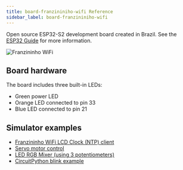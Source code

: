 ```yaml
---
title: board-franzininiho-wifi Reference
sidebar_label: board-franzininiho-wifi
---
```


Open source ESP32-S2 development board created in Brazil. See the [ESP32 Guide](../guides/esp32) for more information.

![Franzininho WiFi](https://raw.githubusercontent.com/wokwi/wokwi-boards/master/boards/franzininho-wifi/board.svg)

## Board hardware

The board includes three built-in LEDs:

- Green power LED
- Orange LED connected to pin 33
- Blue LED connected to pin 21

## Simulator examples

- [Franzininho WiFi LCD Clock (NTP) client](https://wokwi.com/projects/323796775459619410)
- [Servo motor control](https://wokwi.com/projects/327061759288410708)
- [LED RGB Mixer (using 3 potentiometers)](https://wokwi.com/projects/324682033130373716)
- [CircuitPython blink example](https://wokwi.com/projects/313606939786347074)
